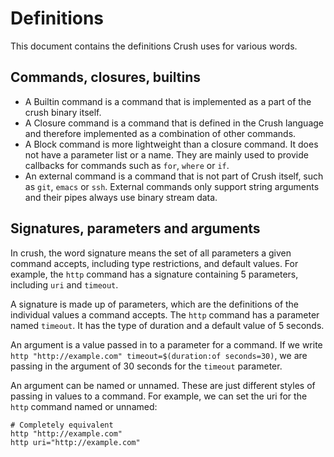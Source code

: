 # Definitions

This document contains the definitions Crush uses for various words. 

## Commands, closures, builtins

* A Builtin command is a command that is implemented as a part of the crush binary itself.
* A Closure command is a command that is defined in the Crush language and therefore implemented as a combination of other commands.
* A Block command is more lightweight than a closure command. It does not have a parameter list or a name. They are mainly used to provide callbacks for commands such as `for`, `where` or `if`.
* An external command is a command that is not part of Crush itself, such as `git`, `emacs` or `ssh`. External commands only support string arguments and their pipes always use binary stream data. 

## Signatures, parameters and arguments 

In crush, the word signature means the set of all parameters a given command accepts, including type restrictions, and default values. For example, the `http` command has a signature containing 5 parameters, including `uri` and `timeout`.

A signature is made up of parameters, which are the definitions of the individual values a command accepts. The `http` command has a parameter named `timeout`. It has the type of duration and a default value of 5 seconds.

An argument is a value passed in to a parameter for a command. If we write `http "http://example.com" timeout=$(duration:of seconds=30)`, we are passing in the argument of 30 seconds for the `timeout` parameter.

An argument can be named or unnamed. These are just different styles of passing in values to a command. For example, we can set the uri for the `http` command named or unnamed:

```
# Completely equivalent
http "http://example.com" 
http uri="http://example.com" 
```
